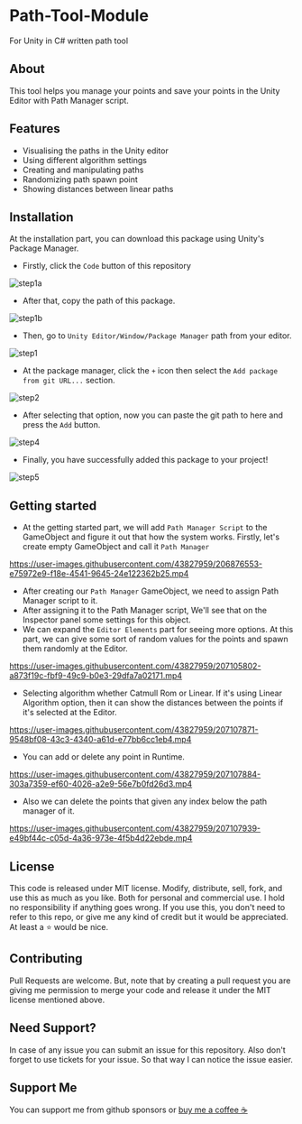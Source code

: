 # Path-Tool-Module
For Unity in C# written path tool

## About
This tool helps you manage your points and save your points in the Unity Editor with Path Manager script.

## Features
<ul>
<li>Visualising the paths in the Unity editor</li>
<li>Using different algorithm settings</li>
<li>Creating and manipulating paths</li>
<li>Randomizing path spawn point</li>
<li>Showing distances between linear paths</li>
</ul>

## Installation
At the installation part, you can download this package using Unity's Package Manager.


* Firstly, click the `Code` button of this repository 

![step1a](https://user-images.githubusercontent.com/43827959/207102079-8a8e931d-d2e2-4423-ba57-c75f7116b0f8.png)


* After that, copy the path of this package.

![step1b](https://user-images.githubusercontent.com/43827959/207103519-0cddce23-978d-4226-9d08-f4ce903cc6a0.png)


* Then, go to `Unity Editor/Window/Package Manager` path from your editor.

![step1](https://user-images.githubusercontent.com/43827959/207101010-342e4329-c2d3-4798-b3cc-3a609ecb849c.png)


* At the package manager, click the `+` icon then select the `Add package from git URL...` section.

![step2](https://user-images.githubusercontent.com/43827959/207104188-bcd57894-1c1e-4457-a6e1-2e39f2337e72.png)

* After selecting that option, now you can paste the git path to here and press the `Add` button.

![step4](https://user-images.githubusercontent.com/43827959/207104455-cdb09520-13da-4a7a-a878-11bba37f26d2.png)

* Finally, you have successfully added this package to your project!

![step5](https://user-images.githubusercontent.com/43827959/207104959-5a983d3e-2c3c-436f-892c-26b6a9ac3ad3.png)

## Getting started
* At the getting started part, we will add `Path Manager Script` to the GameObject and figure it out that how the system works. 
Firstly, let's create empty GameObject and call it `Path Manager`

https://user-images.githubusercontent.com/43827959/206876553-e75972e9-f18e-4541-9645-24e122362b25.mp4

* After creating our `Path Manager` GameObject, we need to assign Path Manager script to it. 
* After assigning it to the Path Manager script, We'll see that on the Inspector panel some settings for this object.
* We can expand the `Editor Elements` part for seeing more options. At this part, we can give some sort of random values for the points and spawn them randomly at the Editor.


https://user-images.githubusercontent.com/43827959/207105802-a873f19c-fbf9-49c9-b0e3-29dfa7a02171.mp4

* Selecting algorithm whether Catmull Rom or Linear. If it's using Linear Algorithm option, then it can show the distances between the points if it's selected at the Editor. 


https://user-images.githubusercontent.com/43827959/207107871-9548bf08-43c3-4340-a61d-e77bb6cc1eb4.mp4

* You can add or delete any point in Runtime. 

https://user-images.githubusercontent.com/43827959/207107884-303a7359-ef60-4026-a2e9-56e7b0fd26d3.mp4

* Also we can delete the points that given any index below the path manager of it.


https://user-images.githubusercontent.com/43827959/207107939-e49bf44c-c05d-4a36-973e-4f5b4d22ebde.mp4



## License
This code is released under MIT license. Modify, distribute, sell, fork, and use this as much as you like. Both for personal and commercial use. I hold no responsibility if anything goes wrong.
If you use this, you don't need to refer to this repo, or give me any kind of credit but it would be appreciated. At least a ⭐ would be nice.

## Contributing
Pull Requests are welcome. 
But, note that by creating a pull request you are giving me permission to merge your 
code and release it under the MIT license mentioned above.

## Need Support?
In case of any issue you can submit an issue for this repository. Also don't forget to use tickets for your issue. 
So that way I can notice the issue easier.

## Support Me
You can support me from github sponsors or <a href="https://www.buymeacoffee.com/mertbalkan">buy me a coffee ☕</a>
